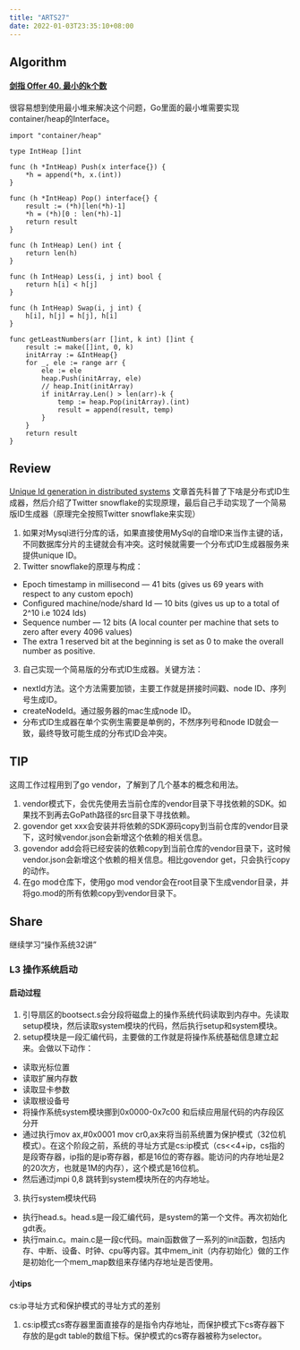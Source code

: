 ```yaml
---
title: "ARTS27"
date: 2022-01-03T23:35:10+08:00
---
```


## Algorithm
#### [剑指 Offer 40\. 最小的k个数](https://leetcode-cn.com/problems/zui-xiao-de-kge-shu-lcof/)
很容易想到使用最小堆来解决这个问题，Go里面的最小堆需要实现container/heap的Interface。
```
import "container/heap"

type IntHeap []int

func (h *IntHeap) Push(x interface{}) {
	*h = append(*h, x.(int))
}

func (h *IntHeap) Pop() interface{} {
	result := (*h)[len(*h)-1]
	*h = (*h)[0 : len(*h)-1]
	return result
}

func (h IntHeap) Len() int {
	return len(h)
}

func (h IntHeap) Less(i, j int) bool {
	return h[i] < h[j]
}

func (h IntHeap) Swap(i, j int) {
	h[i], h[j] = h[j], h[i]
}

func getLeastNumbers(arr []int, k int) []int {
	result := make([]int, 0, k)
	initArray := &IntHeap{}
	for _, ele := range arr {
		ele := ele
		heap.Push(initArray, ele)
		// heap.Init(initArray)
		if initArray.Len() > len(arr)-k {
			temp := heap.Pop(initArray).(int)
			result = append(result, temp)
		}
	}
	return result
}
```
## Review
[Unique Id generation in distributed systems](https://medium.com/nerd-for-tech/unique-id-generation-in-distributed-systems-6f7aaa39c9af)
文章首先科普了下啥是分布式ID生成器，然后介绍了Twitter snowflake的实现原理，最后自己手动实现了一个简易版ID生成器（原理完全按照Twitter snowflake来实现）
1. 如果对Mysql进行分库的话，如果直接使用MySql的自增ID来当作主键的话，不同数据库分片的主键就会有冲突。这时候就需要一个分布式ID生成器服务来提供unique ID。
1. Twitter snowflake的原理与构成：
  - Epoch timestamp in millisecond — 41 bits (gives us 69 years with respect to any custom epoch)
  - Configured machine/node/shard Id — 10 bits (gives us up to a total of 2^10 i.e 1024 Ids)
  - Sequence number — 12 bits (A local counter per machine that sets to zero after every 4096 values)
  - The extra 1 reserved bit at the beginning is set as 0 to make the overall number as positive.

3. 自己实现一个简易版的分布式ID生成器。关键方法：
  - nextId方法。这个方法需要加锁，主要工作就是拼接时间戳、node ID、序列号生成ID。
  - createNodeId。通过服务器的mac生成node ID。
  - 分布式ID生成器在单个实例生需要是单例的，不然序列号和node ID就会一致，最终导致可能生成的分布式ID会冲突。
## TIP
这周工作过程用到了go vendor，了解到了几个基本的概念和用法。
1. vendor模式下，会优先使用去当前仓库的vendor目录下寻找依赖的SDK。如果找不到再去GoPath路径的src目录下寻找依赖。
1. govendor get xxx会安装并将依赖的SDK源码copy到当前仓库的vendor目录下，这时候vendor.json会新增这个依赖的相关信息。
1. govendor add会将已经安装的依赖copy到当前仓库的vendor目录下，这时候vendor.json会新增这个依赖的相关信息。相比govendor get，只会执行copy的动作。
1. 在go mod仓库下，使用go mod vendor会在root目录下生成vendor目录，并将go.mod的所有依赖copy到vendor目录下。
## Share
继续学习“操作系统32讲”
### L3 操作系统启动
#### 启动过程
1. 引导扇区的bootsect.s会分段将磁盘上的操作系统代码读取到内存中。先读取setup模块，然后读取system模块的代码，然后执行setup和system模块。
2. setup模块是一段汇编代码，主要做的工作就是将操作系统基础信息建立起来。会做以下动作：
  - 读取光标位置
  - 读取扩展内存数
  - 读取显卡参数
  - 读取根设备号
  - 将操作系统system模块挪到0x0000-0x7c00 和后续应用层代码的内存段区分开
  - 通过执行mov ax,#0x0001 mov cr0,ax来将当前系统置为保护模式（32位机模式）。在这个阶段之前，系统的寻址方式是cs:ip模式（cs<<4+ip，cs指的是段寄存器，ip指的是ip寄存器，都是16位的寄存器。能访问的内存地址是2的20次方，也就是1M的内存），这个模式是16位机。
  - 然后通过jmpi 0,8 跳转到system模块所在的内存地址。
3. 执行system模块代码
  - 执行head.s。head.s是一段汇编代码，是system的第一个文件。再次初始化gdt表。
  - 执行main.c。main.c是一段c代码。main函数做了一系列的init函数，包括内存、中断、设备、时钟、cpu等内容。其中mem_init（内存初始化）做的工作是初始化一个mem_map数组来存储内存地址是否使用。

#### 小tips
cs:ip寻址方式和保护模式的寻址方式的差别
1. cs:ip模式cs寄存器里面直接存的是指令内存地址，而保护模式下cs寄存器下存放的是gdt table的数组下标。保护模式的cs寄存器被称为selector。
